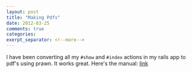 ```yaml
---
layout: post
title: "Making Pdfs"
date: 2012-03-25
comments: true
categories: 
exerpt_separator: <!--more-->
---
```

I have been converting all my `#show` and `#index` actions in my rails app to pdf's using prawn.  It works great.  Here's the manual: [link][prawn-manual]

[prawn-manual]: http://prawn.majesticseacreature.com/manual.pdf

<!-- see https://github.com/Shopify/liquid/wiki/Liquid-for-Designers for stuff 
# H1
## H2
[I'm an inline-style link](https://www.google.com)
![alt text](https://github.com/adam-p/markdown-here/raw/master/src/common/images/icon48.png 'Logo Title Text 1')
```javascript
var s = 'JavaScript syntax highlighting';
alert(s);
```
   * an unordered list item (note a newline is required before the list begins)
   1. an ordered list item
| Tables        | Are           | Cool  |
| ------------- |:-------------:| -----:|
| col 3 is      | right-aligned | $1600 |
-->
